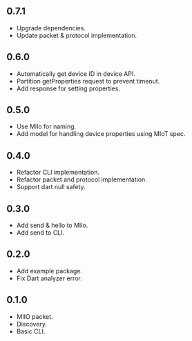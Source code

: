 ## 0.7.1

- Upgrade dependencies.
- Update packet & protocol implementation.

## 0.6.0

- Automatically get device ID in device API.
- Partition getProperties request to prevent timeout.
- Add response for setting properties.

## 0.5.0

- Use MiIo for naming.
- Add model for handling device properties using MIoT spec.

## 0.4.0

- Refactor CLI implementation.
- Refactor packet and protocol implementation.
- Support dart null safety.

## 0.3.0

- Add send & hello to MiIo.
- Add send to CLI.

## 0.2.0

- Add example package.
- Fix Dart analyzer error.

## 0.1.0

- MIIO packet.
- Discovery.
- Basic CLI.